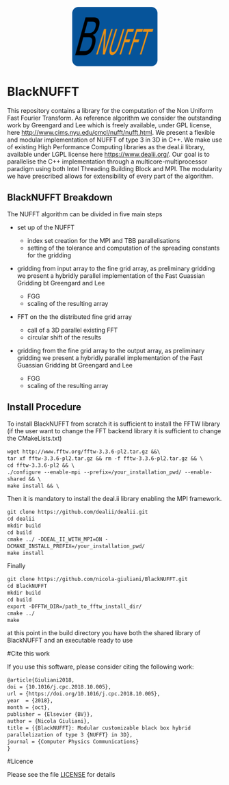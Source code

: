
<p align="center">
  <a href="http://mathlab.github.io/ITHACA-FV/" target="_blank" >
    <img alt="BlackNUFFT" src="./docs/logo/logo.png" width="200" />
  </a>
</p>

# BlackNUFFT

This repository contains a library for the computation of the Non Uniform Fast Fourier Transform. As reference algorithm we consider the outstanding work by Greengard and Lee which is freely available, under GPL license, here http://www.cims.nyu.edu/cmcl/nufft/nufft.html.
We present a flexible and modular implementation of NUFFT of type 3 in 3D in C++. We make use of existing High Performance Computing libraries as the deal.ii library, available under LGPL license here https://www.dealii.org/. Our goal is to parallelise the C++ implementation through a multicore-multiprocessor paradigm using both Intel Threading Building Block and MPI. The modularity we have prescribed allows for extensibility of every part of the algorithm.

## BlackNUFFT Breakdown

The NUFFT algorithm can be divided in five main steps

- set up of the NUFFT
	- index set creation for the MPI and TBB parallelisations
	- setting of the tolerance and computation of the spreading constants for the gridding
	
- gridding from input array to the fine grid array, as preliminary gridding we present a hybridly parallel implementation of the Fast Guassian Gridding bt Greengard and Lee
	- FGG
	- scaling of the resulting array
-  FFT on the the distributed fine grid array
	- call of a 3D parallel existing FFT
	- circular shift of the results

- gridding from the fine grid array to the output array, as preliminary gridding we present a hybridly parallel implementation of the Fast Guassian Gridding bt Greengard and Lee
	- FGG
	- scaling of the resulting array



## Install Procedure


To install BlackNUFFT from scratch it is sufficient to install the FFTW library (if the user want to change the FFT backend library it is sufficient to change the CMakeLists.txt)

	wget http://www.fftw.org/fftw-3.3.6-pl2.tar.gz &&\
    tar xf fftw-3.3.6-pl2.tar.gz && rm -f fftw-3.3.6-pl2.tar.gz && \
    cd fftw-3.3.6-pl2 && \
    ./configure --enable-mpi --prefix=/your_installation_pwd/ --enable-shared && \
    make install && \
    
Then it is mandatory to install the deal.ii library enabling the MPI framework.

	git clone https://github.com/dealii/dealii.git
	cd dealii
	mkdir build
	cd build
	cmake ../ -DDEAL_II_WITH_MPI=ON -DCMAKE_INSTALL_PREFIX=/your_installation_pwd/
	make install
	
Finally

	git clone https://github.com/nicola-giuliani/BlackNUFFT.git
	cd BlackNUFFT
	mkdir build
	cd build
	export -DFFTW_DIR=/path_to_fftw_install_dir/
	cmake ../ 
	make 
	
at this point in the build directory you have both the shared library of BlackNUFFT and an executable ready to use


#Cite this work

If you use this software, please consider citing the following work:

	@article{Giuliani2018,
	doi = {10.1016/j.cpc.2018.10.005},
	url = {https://doi.org/10.1016/j.cpc.2018.10.005},
	year  = {2018},
	month = {oct},
	publisher = {Elsevier {BV}},
	author = {Nicola Giuliani},
	title = {{BlackNUFFT}: Modular customizable black box hybrid parallelization of type 3 {NUFFT} in 3D},
	journal = {Computer Physics Communications}
	}



#Licence

Please see the file [LICENSE](https://github.com/nicola-giuliani/BlackNUFFT/blob/master/LICENSE) for details
